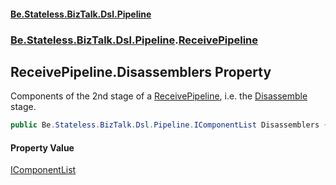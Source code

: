 #### [Be.Stateless.BizTalk.Dsl.Pipeline](README.md 'README')
### [Be.Stateless.BizTalk.Dsl.Pipeline](Be.Stateless.BizTalk.Dsl.Pipeline.md 'Be.Stateless.BizTalk.Dsl.Pipeline').[ReceivePipeline](ReceivePipeline.md 'Be.Stateless.BizTalk.Dsl.Pipeline.ReceivePipeline')

## ReceivePipeline.Disassemblers Property

Components of the 2nd stage of a [ReceivePipeline](ReceivePipeline.md 'Be.Stateless.BizTalk.Dsl.Pipeline.ReceivePipeline'), i.e. the [Disassemble](IReceivePipelineStageList.Disassemble.md 'Be.Stateless.BizTalk.Dsl.Pipeline.IReceivePipelineStageList.Disassemble') stage.

```csharp
public Be.Stateless.BizTalk.Dsl.Pipeline.IComponentList Disassemblers { get; }
```

#### Property Value
[IComponentList](IComponentList.md 'Be.Stateless.BizTalk.Dsl.Pipeline.IComponentList')